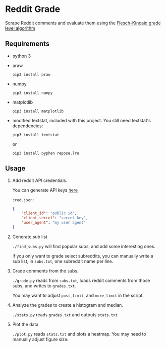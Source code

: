 # Reddit Grade

Scrape Reddit comments and evaluate them using the [Flesch-Kincaid grade level algorithm](https://en.wikipedia.org/wiki/Flesch%E2%80%93Kincaid_readability_tests#Flesch%E2%80%93Kincaid_grade_level)

## Requirements

* python 3
* praw

    `pip3 install praw`
* numpy

    `pip3 install numpy`
* matplotlib

    `pip3 install matplotlib`
* modified textstat, included with this project. You still need textstat's dependencies:

    `pip3 install textstat`

    or

    `pip3 install pyphen repoze.lru`

## Usage

1. Add reddit API credentials.

   You can generate API keys [here](https://www.reddit.com/prefs/apps)

   `cred.json`:

   ```json
   {
       "client_id": "public id",
       "client_secret": "secret key",
       "user_agent": "my user agent"
   }
   ```

2. Generate sub list

   `./find_subs.py` will find popular subs, and add some interesting ones.

   If you only want to grade select subreddits, you can manually write a sub list, in `subs.txt`, one subreddit name per line.

3. Grade comments from the subs.

   `./grade.py` reads from `subs.txt`, loads reddit comments from those subs, and writes to `grades.txt`.

   You may want to adjust `post_limit`, and `more_limit` in the script.

4. Analyze the grades to create a histogram and median.

   `./stats.py` reads `grades.txt` and outputs `stats.txt`

5. Plot the data

   `./plot.py` reads `stats.txt` and plots a heatmap. You may need to manually adjust figure size.
